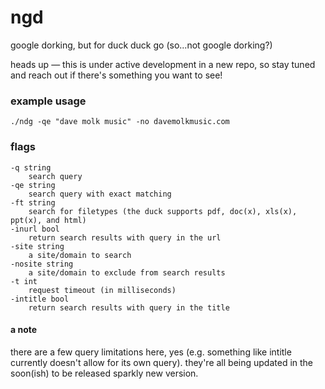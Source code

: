 # ngd
google dorking, but for duck duck go (so...not google dorking?)

heads up — this is under active development in a new repo, so stay tuned and reach out if there's something you want to see!

### example usage
```
./ndg -qe "dave molk music" -no davemolkmusic.com
```

### flags
```
-q string
    search query
-qe string
    search query with exact matching
-ft string
    search for filetypes (the duck supports pdf, doc(x), xls(x), ppt(x), and html)
-inurl bool
    return search results with query in the url
-site string
    a site/domain to search
-nosite string
    a site/domain to exclude from search results
-t int
    request timeout (in milliseconds)
-intitle bool
    return search results with query in the title
```

#### a note
there are a few query limitations here, yes (e.g. something like intitle currently doesn't allow for its own query). they're all being updated in the soon(ish) to be released sparkly new version.